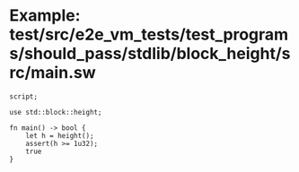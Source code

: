 # Example: test/src/e2e_vm_tests/test_programs/should_pass/stdlib/block_height/src/main.sw

```sway
script;

use std::block::height;

fn main() -> bool {
    let h = height();
    assert(h >= 1u32);
    true
}

```
